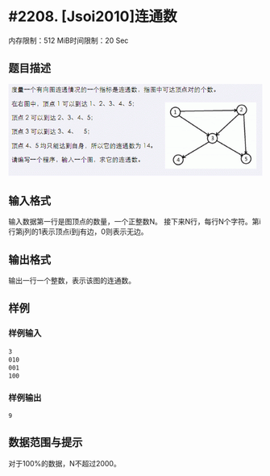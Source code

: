 # #2208. [Jsoi2010]连通数

内存限制：512 MiB时间限制：20 Sec

## 题目描述

![](images/2208.jpg)

## 输入格式

输入数据第一行是图顶点的数量，一个正整数N。 接下来N行，每行N个字符。第i行第j列的1表示顶点i到j有边，0则表示无边。

## 输出格式

输出一行一个整数，表示该图的连通数。

## 样例

### 样例输入

    
    3 
    010 
    001 
    100 
    

### 样例输出

    
    9
    

## 数据范围与提示

对于100%的数据，N不超过2000。
